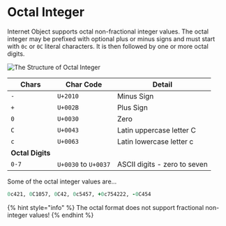 # Octal Integer



Internet Object supports octal non-fractional integer values. The octal integer may be prefixed with optional plus or minus signs and must start with `0c` or `0C` literal characters. It is then followed by one or more octal digits.&#x20;

![The Structure of Octal Integer](https://documents.app.lucidchart.com/documents/076b4f9c-b79d-410c-8002-1ac23fdbb786/pages/PWmmXH90OO-B?a=21070\&x=5541\&y=867\&w=1630\&h=293\&store=1\&accept=image%2F\*\&auth=LCA%20bb61d7b947021a86446f7521ee23c0f248dab8d3-ts%3D1608455099)

| Chars            | Char Code            | Detail                       |
| ---------------- | -------------------- | ---------------------------- |
| `-`              | `U+2010`             | Minus Sign                   |
| `+`              | `U+002B`             | Plus Sign                    |
| `0`              | `U+0030`             | Zero                         |
| `C`              | `U+0043`             | Latin uppercase letter C     |
| `c`              | `U+0063`             | Latin lowercase letter c     |
| **Octal Digits** |                      |                              |
| `0-7`            | `U+0030` to `U+0037` | ASCII digits - zero to seven |

Some of the octal integer values are...

```ruby
0c421, 0C1057, 0C42, 0c5457, +0c754222, -0C454
```

{% hint style="info" %}
The octal format does not support fractional non-integer values!
{% endhint %}

